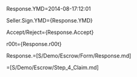 Response.YMD=2014-08-17:12:01

Seller.Sign.YMD={Response.YMD}

Accept/Reject={Response.Accept}

r00t={Response.r00t}

Response.=[S/Demo/Escrow/Form/Response.md]

=[S/Demo/Escrow/Step_4_Claim.md]